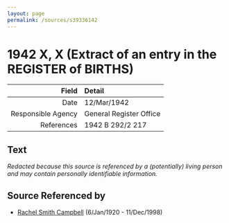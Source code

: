 ```yaml
---
layout: page
permalink: /sources/s39336142
---
```


# 1942 X, X (Extract of an entry in the REGISTER of BIRTHS)

Field | Detail
---:|:---
Date | 12/Mar/1942
Responsible Agency | General Register Office
References | 1942 B 292/2 217

## Text

_Redacted because this source is referenced by a (potentially) living person and may contain personally identifiable information._

## Source Referenced by

* [Rachel Smith Campbell](../people/@40394043@-rachel-smith-campbell-b1920-1-6-d1998-12-11.md) (6/Jan/1920 - 11/Dec/1998)
